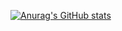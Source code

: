 [![Anurag's GitHub stats](https://github-readme-stats.vercel.app/apigustavotrajano=anuraghazra)](https://github.com/anuraghazra/github-readme-stats)

<!--
**gustavotrajano/gustavotrajano** is a ✨ _special_ ✨ repository because its `README.md` (this file) appears on your GitHub profile.

Here are some ideas to get you started:

- 🔭 I’m currently working on ...
- 🌱 I’m currently learning ...
- 👯 I’m looking to collaborate on ...
- 🤔 I’m looking for help with ...
- 💬 Ask me about ...
- 📫 How to reach me: ...
- 😄 Pronouns: ...
- ⚡ Fun fact: ...
-->
